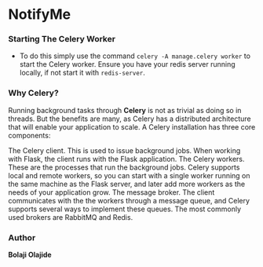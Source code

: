 # NotifyMe

### Starting The Celery Worker
- To do this simply use the command `celery -A manage.celery worker` to start the Celery worker.
Ensure you have your redis server running locally, if not start it with `redis-server`.

### Why Celery?

Running background tasks through **Celery** is not as trivial as doing so in threads. But the benefits are many, as Celery has a distributed architecture that will enable your application to scale. A Celery installation has three core components:

The Celery client. This is used to issue background jobs. When working with Flask, the client runs with the Flask application.
The Celery workers. These are the processes that run the background jobs. Celery supports local and remote workers, so you can start with a single worker running on the same machine as the Flask server, and later add more workers as the needs of your application grow.
The message broker. The client communicates with the the workers through a message queue, and Celery supports several ways to implement these queues. The most commonly used brokers are RabbitMQ and Redis.


### Author
**Bolaji Olajide**